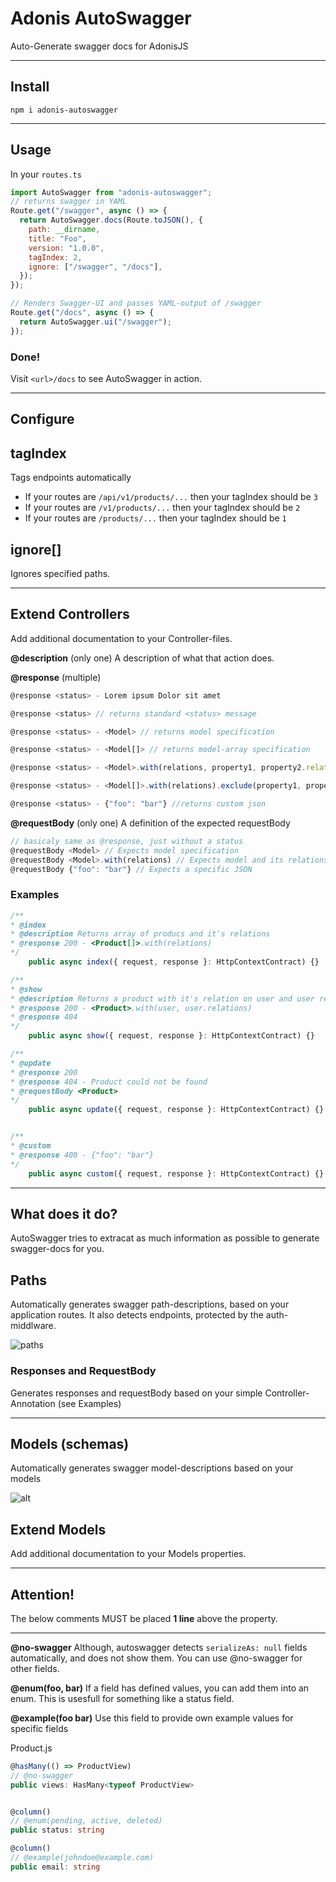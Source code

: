 # Adonis AutoSwagger

Auto-Generate swagger docs for AdonisJS

---

## Install

`npm i adonis-autoswagger`

---

## Usage

In your `routes.ts`

```js
import AutoSwagger from "adonis-autoswagger";
// returns swagger in YAML
Route.get("/swagger", async () => {
  return AutoSwagger.docs(Route.toJSON(), {
    path: __dirname,
    title: "Foo",
    version: "1.0.0",
    tagIndex: 2,
    ignore: ["/swagger", "/docs"],
  });
});

// Renders Swagger-UI and passes YAML-output of /swagger
Route.get("/docs", async () => {
  return AutoSwagger.ui("/swagger");
});
```

### Done!

Visit `<url>/docs` to see AutoSwagger in action.

---

## Configure

## tagIndex

Tags endpoints automatically

- If your routes are `/api/v1/products/...` then your tagIndex should be `3`
- If your routes are `/v1/products/...` then your tagIndex should be `2`
- If your routes are `/products/...` then your tagIndex should be `1`

## ignore[]

Ignores specified paths.

---

## Extend Controllers

Add additional documentation to your Controller-files.

**@description** (only one)
A description of what that action does.

**@response** (multiple)

```ts
@response <status> - Lorem ipsum Dolor sit amet

@response <status> // returns standard <status> message

@response <status> - <Model> // returns model specification

@response <status> - <Model[]> // returns model-array specification

@response <status> - <Model>.with(relations, property1, property2.relations, property3.property4) // returns a model and a defined relation

@response <status> - <Model[]>.with(relations).exclude(property1, property2) // returns model specification

@response <status> - {"foo": "bar"} //returns custom json
```

**@requestBody** (only one)
A definition of the expected requestBody

```ts
// basicaly same as @response, just without a status
@requestBody <Model> // Expects model specification
@requestBody <Model>.with(relations) // Expects model and its relations
@requestBody {"foo": "bar"} // Expects a specific JSON
```

### **Examples**

```ts
/**
* @index
* @description Returns array of producs and it's relations
* @response 200 - <Product[]>.with(relations)
*/
	public async index({ request, response }: HttpContextContract) {}

/**
* @show
* @description Returns a product with it's relation on user and user relations
* @response 200 - <Product>.with(user, user.relations)
* @response 404
*/
	public async show({ request, response }: HttpContextContract) {}

/**
* @update
* @response 200
* @response 404 - Product could not be found
* @requestBody <Product>
*/
	public async update({ request, response }: HttpContextContract) {}


/**
* @custom
* @response 400 - {"foo": "bar"}
*/
	public async custom({ request, response }: HttpContextContract) {}

```

---

## What does it do?

AutoSwagger tries to extracat as much information as possible to generate swagger-docs for you.

## Paths

Automatically generates swagger path-descriptions, based on your application routes. It also detects endpoints, protected by the auth-middlware.

![paths](https://i.imgur.com/EnPw6xT.png)

### Responses and RequestBody

Generates responses and requestBody based on your simple Controller-Annotation (see Examples)

---

## Models (schemas)

Automatically generates swagger model-descriptions based on your models

![alt](https://i.imgur.com/FEdLplp.png)

## Extend Models

Add additional documentation to your Models properties.

---

## Attention!

The below comments MUST be placed **1 line** above the property.

---

**@no-swagger**
Although, autoswagger detects `serializeAs: null` fields automatically, and does not show them. You can use @no-swagger for other fields.

**@enum(foo, bar)**
If a field has defined values, you can add them into an enum. This is usesfull for something like a status field.

**@example(foo bar)**
Use this field to provide own example values for specific fields

Product.js

```ts
@hasMany(() => ProductView)
// @no-swagger
public views: HasMany<typeof ProductView>


@column()
// @enum(pending, active, deleted)
public status: string

@column()
// @example(johndoe@example.com)
public email: string
```
